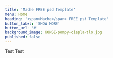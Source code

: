 ```yaml
---
title: 'Mache FREE psd Template'
menu: Home
heading: '<span>Mache</span> FREE psd Template'
button_label: 'SHOW MORE'
button_url: '#'
background_image: KONSI-pompy-ciepla-tlo.jpg
published: false
---
```


Test
Test

